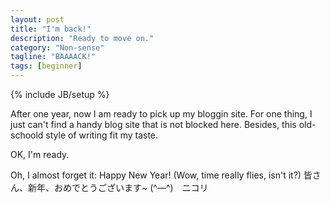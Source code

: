 ```yaml
---
layout: post
title: "I'm back!"
description: "Ready to move on."
category: "Non-sense"
tagline: "BAAAACK!"
tags: [beginner]
---
```

{% include JB/setup %}

After one year, now I am ready to pick up my bloggin site. For one thing, I just can't find a handy blog site that is not blocked here. Besides, this old-schoold style of writing fit my taste.

OK, I'm ready.

Oh, I almost forget it: Happy New Year! (Wow, time really flies, isn't it?)
皆さん、新年、おめでとうございます~ (^―^)　ニコリ
